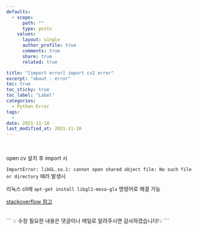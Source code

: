 ```yaml
---
defaults:
  - scope:
      path: ""
      type: posts
    values:
      layout: single
      author_profile: true
      comments: true
      share: true
      related: true

title: "[import error] import cv2 error"
excerpt: "about : error"
toc: true
toc_sticky: true
toc_label: "Label"
categories:
  - Python Error
tags:
  - 
date: 2021-11-10
last_modified_at: 2021-11-10
---
```

<br>

open cv 설치 후 import 시 

`ImportError: libGL.so.1: cannot open shared object file: No such file or directory` 에러 발생시 

리눅스 cli에
`apt-get install libgl1-mesa-glx` 명령어로 해결 가능


[stackoverflow 참고](https://stackoverflow.com/questions/55313610/importerror-libgl-so-1-cannot-open-shared-object-file-no-such-file-or-directo)


<br>
```
💡 수정 필요한 내용은 댓글이나 메일로 알려주시면 감사하겠습니다!💡 
```

